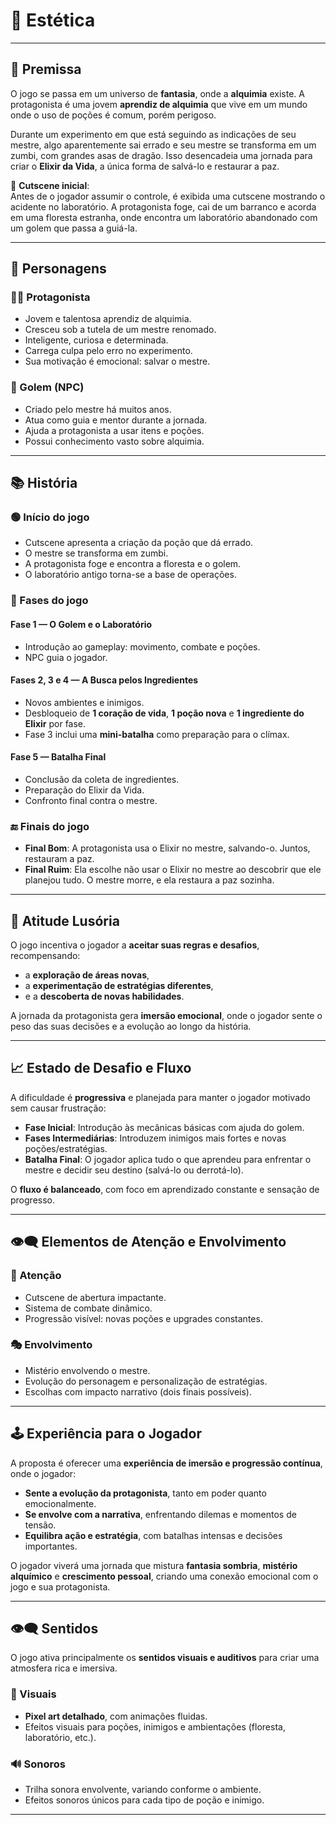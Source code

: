 # 🎨 Estética

---

## 📖 Premissa

O jogo se passa em um universo de **fantasia**, onde a **alquimia** existe. A protagonista é uma jovem **aprendiz de alquimia** que vive em um mundo onde o uso de poções é comum, porém perigoso.

Durante um experimento em que está seguindo as indicações de seu mestre, algo aparentemente sai errado e seu mestre se transforma em um zumbi, com grandes asas de dragão. Isso desencadeia uma jornada para criar o **Elixir da Vida**, a única forma de salvá-lo e restaurar a paz.

🧪 **Cutscene inicial**:  
Antes de o jogador assumir o controle, é exibida uma cutscene mostrando o acidente no laboratório. A protagonista foge, cai de um barranco e acorda em uma floresta estranha, onde encontra um laboratório abandonado com um golem que passa a guiá-la.

---

## 🧍 Personagens

### 👩‍🔬 Protagonista

- Jovem e talentosa aprendiz de alquimia.
- Cresceu sob a tutela de um mestre renomado.
- Inteligente, curiosa e determinada.
- Carrega culpa pelo erro no experimento.
- Sua motivação é emocional: salvar o mestre.

### 🗿 Golem (NPC)

- Criado pelo mestre há muitos anos.
- Atua como guia e mentor durante a jornada.
- Ajuda a protagonista a usar itens e poções.
- Possui conhecimento vasto sobre alquimia.

---

## 📚 História

### 🟢 Início do jogo

- Cutscene apresenta a criação da poção que dá errado.
- O mestre se transforma em zumbi.
- A protagonista foge e encontra a floresta e o golem.
- O laboratório antigo torna-se a base de operações.

### 🌿 Fases do jogo

#### Fase 1 — O Golem e o Laboratório
- Introdução ao gameplay: movimento, combate e poções.
- NPC guia o jogador.

#### Fases 2, 3 e 4 — A Busca pelos Ingredientes
- Novos ambientes e inimigos.
- Desbloqueio de **1 coração de vida**, **1 poção nova** e **1 ingrediente do Elixir** por fase.
- Fase 3 inclui uma **mini-batalha** como preparação para o clímax.

#### Fase 5 — Batalha Final
- Conclusão da coleta de ingredientes.
- Preparação do Elixir da Vida.
- Confronto final contra o mestre.

### 🔚 Finais do jogo

- **Final Bom**: A protagonista usa o Elixir no mestre, salvando-o. Juntos, restauram a paz.
- **Final Ruim**: Ela escolhe não usar o Elixir no mestre ao descobrir que ele planejou tudo. O mestre morre, e ela restaura a paz sozinha.

---

## 🧠 Atitude Lusória

O jogo incentiva o jogador a **aceitar suas regras e desafios**, recompensando:
- a **exploração de áreas novas**,
- a **experimentação de estratégias diferentes**,
- e a **descoberta de novas habilidades**.

A jornada da protagonista gera **imersão emocional**, onde o jogador sente o peso das suas decisões e a evolução ao longo da história.

---

## 📈 Estado de Desafio e Fluxo

A dificuldade é **progressiva** e planejada para manter o jogador motivado sem causar frustração:

- **Fase Inicial**: Introdução às mecânicas básicas com ajuda do golem.
- **Fases Intermediárias**: Introduzem inimigos mais fortes e novas poções/estratégias.
- **Batalha Final**: O jogador aplica tudo o que aprendeu para enfrentar o mestre e decidir seu destino (salvá-lo ou derrotá-lo).

O **fluxo é balanceado**, com foco em aprendizado constante e sensação de progresso.

---

## 👁️‍🗨️ Elementos de Atenção e Envolvimento

### 🔦 Atenção
- Cutscene de abertura impactante.  
- Sistema de combate dinâmico.  
- Progressão visível: novas poções e upgrades constantes.  

### 🎭 Envolvimento
- Mistério envolvendo o mestre.  
- Evolução do personagem e personalização de estratégias.  
- Escolhas com impacto narrativo (dois finais possíveis).  

---

## 🕹️ Experiência para o Jogador

A proposta é oferecer uma **experiência de imersão e progressão contínua**, onde o jogador:

- **Sente a evolução da protagonista**, tanto em poder quanto emocionalmente.
- **Se envolve com a narrativa**, enfrentando dilemas e momentos de tensão.
- **Equilibra ação e estratégia**, com batalhas intensas e decisões importantes.

O jogador viverá uma jornada que mistura **fantasia sombria**, **mistério alquímico** e **crescimento pessoal**, criando uma conexão emocional com o jogo e sua protagonista.

---

## 👁️‍🗨️ Sentidos

O jogo ativa principalmente os **sentidos visuais e auditivos** para criar uma atmosfera rica e imersiva.

### 🌈 Visuais
- **Pixel art detalhado**, com animações fluidas.
- Efeitos visuais para poções, inimigos e ambientações (floresta, laboratório, etc.).

### 🔊 Sonoros
- Trilha sonora envolvente, variando conforme o ambiente.
- Efeitos sonoros únicos para cada tipo de poção e inimigo.

---

